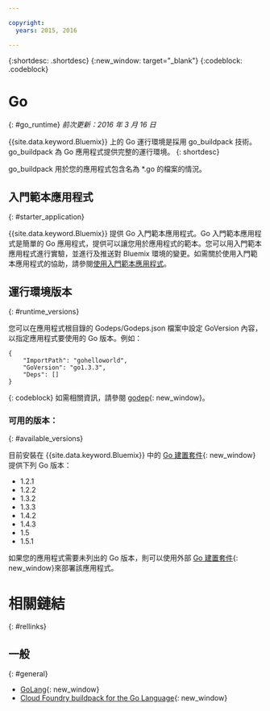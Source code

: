 ```yaml
---

copyright:
  years: 2015, 2016

---
```


{:shortdesc: .shortdesc}
{:new_window: target="_blank"}
{:codeblock: .codeblock}


# Go
{: #go_runtime}
*前次更新：2016 年 3 月 16 日*

{{site.data.keyword.Bluemix}} 上的 Go 運行環境是採用 go_buildpack 技術。go_buildpack 為 Go 應用程式提供完整的運行環境。
{: shortdesc}

go_buildpack 用於您的應用程式包含名為 *.go 的檔案的情況。

## 入門範本應用程式
{: #starter_application}

{{site.data.keyword.Bluemix}} 提供 Go 入門範本應用程式。Go 入門範本應用程式是簡單的 Go 應用程式，提供可以讓您用於應用程式的範本。您可以用入門範本應用程式進行實驗，並進行及推送對 Bluemix 環境的變更。如需關於使用入門範本應用程式的協助，請參閱[使用入門範本應用程式](../../cfapps/starter_app_usage.html)。

## 運行環境版本
{: #runtime_versions}

您可以在應用程式根目錄的 Godeps/Godeps.json 檔案中設定 GoVersion 內容，以指定應用程式要使用的 Go 版本。例如：

```
{
	"ImportPath": "gohelloworld",
	"GoVersion": "go1.3.3",
	"Deps": []
}
```
{: codeblock}
如需相關資訊，請參閱 [godep](https://github.com/tools/godep){: new_window}。

### 可用的版本：
{: #available_versions}

目前安裝在 {{site.data.keyword.Bluemix}} 中的 [Go 建置套件](https://github.com/cloudfoundry/go-buildpack/releases/tag/v1.6.2){: new_window}提供下列 Go 版本：

* 1.2.1
* 1.2.2
* 1.3.2
* 1.3.3
* 1.4.2
* 1.4.3
* 1.5
* 1.5.1

如果您的應用程式需要未列出的 Go 版本，則可以使用外部 [Go 建置套件](https://github.com/cloudfoundry/go-buildpack.git){: new_window}來部署該應用程式。

# 相關鏈結
{: #rellinks}
## 一般
{: #general}

* [GoLang](http://golang.org/){: new_window}
* [Cloud Foundry buildpack for the Go Language](https://github.com/cloudfoundry/go-buildpack){: new_window}
